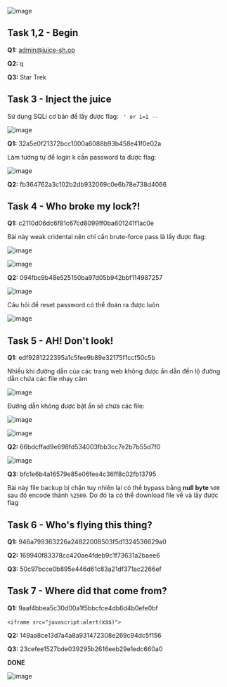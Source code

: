 ![image](https://github.com/vanniichan/TryHackMe/assets/112863484/470d1223-654e-4bc1-b958-7fdf4d675542)

<h2>Task 1,2 - Begin</h2>

**Q1:** admin@juice-sh.op

**Q2:** q

**Q3:** Star Trek

<h2>Task 3 - Inject the juice</h2>

Sử dụng SQLi cơ bản để lấy được flag: ` ' or 1=1 --`

![image](https://github.com/vanniichan/TryHackMe/assets/112863484/189255d7-301a-4db0-8c7b-e6bc96b13fde)

**Q1:** 32a5e0f21372bcc1000a6088b93b458e41f0e02a

Làm tương tự để login k cần password ta được flag:

![image](https://github.com/vanniichan/TryHackMe/assets/112863484/9355a3b4-650d-435e-8e72-16ea605db1ab)

**Q2:** fb364762a3c102b2db932069c0e6b78e738d4066

<h2>Task 4 - Who broke my lock?!</h2>

**Q1:** c2110d06dc6f81c67cd8099ff0ba601241f1ac0e

Bài này weak cridental nên chỉ cần brute-force pass là lấy được flag:

![image](https://github.com/vanniichan/TryHackMe/assets/112863484/f7eb1346-9327-4f68-b65e-3840dcbe7cbf)

![image](https://github.com/vanniichan/TryHackMe/assets/112863484/351385dc-8555-408e-86d1-32627c9d4792)

**Q2:** 094fbc9b48e525150ba97d05b942bbf114987257

![image](https://github.com/vanniichan/TryHackMe/assets/112863484/45b22df6-5d37-4881-b288-d35adec35d54)

Câu hỏi để reset password có thể đoán ra được luôn

![image](https://github.com/vanniichan/TryHackMe/assets/112863484/5179975b-4bd9-46af-8cfe-3559ce43d696)

<h2>Task 5 - AH! Don't look!</h2>

**Q1:** edf9281222395a1c5fee9b89e32175f1ccf50c5b

Nhiều khi đường dẫn của các trang web không được ẩn dẫn đến lộ đường dẫn chứa các file nhạy cảm 

![image](https://github.com/vanniichan/TryHackMe/assets/112863484/447ea8e6-3a93-4e90-811b-d7d6959fd691)

Đường dẫn không được bật ẩn sẽ chứa các file:

![image](https://github.com/vanniichan/TryHackMe/assets/112863484/cc5a19de-79b2-4366-bd7d-ee0dac5f0b6c)

![image](https://github.com/vanniichan/TryHackMe/assets/112863484/9eef9e4a-7a9d-4d59-98a6-41a1175af2be)

**Q2:** 66bdcffad9e698fd534003fbb3cc7e2b7b55d7f0

![image](https://github.com/vanniichan/TryHackMe/assets/112863484/3ad0ba61-a59b-49a6-b22f-7b33b17552d4)

**Q3:** bfc1e6b4a16579e85e06fee4c36ff8c02fb13795

Bài này file backup bị chặn tuy nhiên lại có thể bypass bằng **null byte** `%00` sau đó encode thành `%2500`. Do đó ta có thể download file về và lấy được flag

<h2>Task 6 - Who's flying this thing?</h2>

**Q1:** 946a799363226a24822008503f5d1324536629a0

**Q2:** 169940f83378cc420ae4fdeb9c1f73631a2baee6

**Q3:** 50c97bcce0b895e446d61c83a21df371ac2266ef

<h2>Task 7 - Where did that come from?</h2>

**Q1:** 9aaf4bbea5c30d00a1f5bbcfce4db6d4b0efe0bf

`<iframe src="javascript:alert(`xss`)"> `

**Q2:** 149aa8ce13d7a4a8a931472308e269c94dc5f156

**Q3:** 23cefee1527bde039295b2616eeb29e1edc660a0

**DONE**

![image](https://github.com/vanniichan/TryHackMe/assets/112863484/be344d03-073e-4efd-ac37-c7958ffad422)
